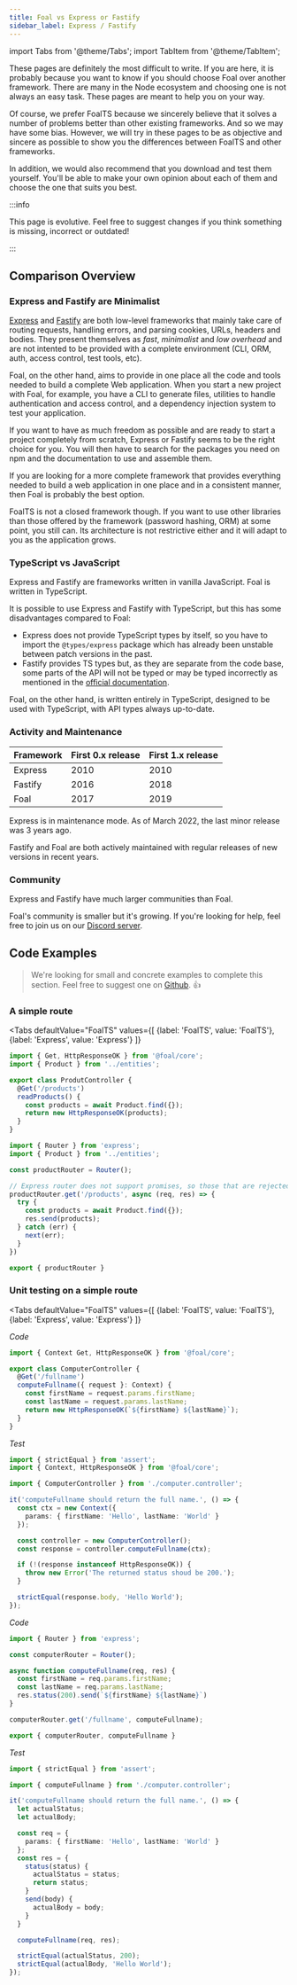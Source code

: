 ```yaml
---
title: Foal vs Express or Fastify
sidebar_label: Express / Fastify
---
```


import Tabs from '@theme/Tabs';
import TabItem from '@theme/TabItem';

These pages are definitely the most difficult to write. If you are here, it is probably because you want to know if you should choose Foal over another framework. There are many in the Node ecosystem and choosing one is not always an easy task. These pages are meant to help you on your way.

Of course, we prefer FoalTS because we sincerely believe that it solves a number of problems better than other existing frameworks. And so we may have some bias. However, we will try in these pages to be as objective and sincere as possible to show you the differences between FoalTS and other frameworks.

In addition, we would also recommend that you download and test them yourself. You'll be able to make your own opinion about each of them and choose the one that suits you best.

:::info

This page is evolutive. Feel free to suggest changes if you think something is missing, incorrect or outdated!

:::

## Comparison Overview

### Express and Fastify are Minimalist

[Express](https://expressjs.com/) and [Fastify](https://www.fastify.io/) are both low-level frameworks that mainly take care of routing requests, handling errors, and parsing cookies, URLs, headers and bodies. They present themselves as *fast*, *minimalist* and *low overhead* and are not intented to be provided with a complete environment (CLI, ORM, auth, access control, test tools, etc).

Foal, on the other hand, aims to provide in one place all the code and tools needed to build a complete Web application. When you start a new project with Foal, for example, you have a CLI to generate files, utilities to handle authentication and access control, and a dependency injection system to test your application.

If you want to have as much freedom as possible and are ready to start a project completely from scratch, Express or Fastify seems to be the right choice for you. You will then have to search for the packages you need on npm and the documentation to use and assemble them.

If you are looking for a more complete framework that provides everything needed to build a web application in one place and in a consistent manner, then Foal is probably the best option.

FoalTS is not a closed framework though. If you want to use other libraries than those offered by the framework (password hashing, ORM) at some point, you still can. Its architecture is not restrictive either and it will adapt to you as the application grows.

### TypeScript vs JavaScript

Express and Fastify are frameworks written in vanilla JavaScript. Foal is written in TypeScript.

It is possible to use Express and Fastify with TypeScript, but this has some disadvantages compared to Foal:
- Express does not provide TypeScript types by itself, so you have to import the `@types/express` package which has already been unstable between patch versions in the past.
- Fastify provides TS types but, as they are separate from the code base, some parts of the API will not be typed or may be typed incorrectly as mentioned in the [official documentation](https://www.fastify.io/docs/latest/Reference/TypeScript/#typescript).

Foal, on the other hand, is written entirely in TypeScript, designed to be used with TypeScript, with API types always up-to-date.

### Activity and Maintenance

| Framework | First 0.x release | First 1.x release |
| --- | --- | --- |
| Express | 2010 | 2010 |
| Fastify | 2016 | 2018 |
| Foal | 2017 | 2019 |

Express is in maintenance mode. As of March 2022, the last minor release was 3 years ago.

Fastify and Foal are both actively maintained with regular releases of new versions in recent years.

### Community

Express and Fastify have much larger communities than Foal.

Foal's community is smaller but it's growing. If you're looking for help, feel free to join us on our [Discord server](https://discord.gg/QUrJv98).

## Code Examples

> We're looking for small and concrete examples to complete this section. Feel free to suggest one on [Github](https://github.com/FoalTS/foal/tree/master/docs/docs/comparison-with-other-frameworks/express-fastify.md). 👍

### A simple route

<Tabs
  defaultValue="FoalTS"
  values={[
    {label: 'FoalTS', value: 'FoalTS'},
    {label: 'Express', value: 'Express'}
  ]}
>
<TabItem value="FoalTS">

```typescript
import { Get, HttpResponseOK } from '@foal/core';
import { Product } from '../entities';

export class ProdutController {
  @Get('/products')
  readProducts() {
    const products = await Product.find({});
    return new HttpResponseOK(products);
  }
}
```

</TabItem>
<TabItem value="Express">

```typescript
import { Router } from 'express';
import { Product } from '../entities';

const productRouter = Router();

// Express router does not support promises, so those that are rejected must be caught.
productRouter.get('/products', async (req, res) => {
  try {
    const products = await Product.find({});
    res.send(products);
  } catch (err) {
    next(err);
  }
})

export { productRouter }
```

</TabItem>
</Tabs>

### Unit testing on a simple route

<Tabs
  defaultValue="FoalTS"
  values={[
    {label: 'FoalTS', value: 'FoalTS'},
    {label: 'Express', value: 'Express'}
  ]}
>
<TabItem value="FoalTS">

*Code*
```typescript
import { Context Get, HttpResponseOK } from '@foal/core';

export class ComputerController {
  @Get('/fullname')
  computeFullname({ request }: Context) {
    const firstName = request.params.firstName;
    const lastName = request.params.lastName;
    return new HttpResponseOK(`${firstName} ${lastName}`);
  }
}
```

*Test*
```typescript
import { strictEqual } from 'assert';
import { Context, HttpResponseOK } from '@foal/core';

import { ComputerController } from './computer.controller';

it('computeFullname should return the full name.', () => {
  const ctx = new Context({
    params: { firstName: 'Hello', lastName: 'World' }
  });

  const controller = new ComputerController();
  const response = controller.computeFullname(ctx);

  if (!(response instanceof HttpResponseOK)) {
    throw new Error('The returned status shoud be 200.');
  }

  strictEqual(response.body, 'Hello World');
});
```

</TabItem>
<TabItem value="Express">

*Code*
```typescript
import { Router } from 'express';

const computerRouter = Router();

async function computeFullname(req, res) {
  const firstName = req.params.firstName;
  const lastName = req.params.lastName;
  res.status(200).send(`${firstName} ${lastName}`)
}

computerRouter.get('/fullname', computeFullname);

export { computerRouter, computeFullname }
```

*Test*
```typescript
import { strictEqual } from 'assert';

import { computeFullname } from './computer.controller';

it('computeFullname should return the full name.', () => {
  let actualStatus;
  let actualBody;

  const req = {
    params: { firstName: 'Hello', lastName: 'World' }
  };
  const res = {
    status(status) {
      actualStatus = status;
      return status;
    }
    send(body) {
      actualBody = body;
    }
  }

  computeFullname(req, res);

  strictEqual(actualStatus, 200);
  strictEqual(actualBody, 'Hello World');
});
```

</TabItem>
</Tabs>
